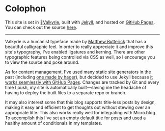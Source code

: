 # Colophon

This site is set in [Valkyrie](https://mbtype.com/fonts/valkyrie/), built with [Jekyll](https://jekyllrb.com), and hosted on [GitHub Pages](https://pages.github.com). You can check out the source [here](https://github.com/upmusings/upshift).

---

Valkyrie is a humanist typeface made by [Matthew Butterick](https://mbtype.com/bio.html) that has a beautiful calligraphic feel. In order to really appreciate it and improve this site's typography, I've enabled ligatures and kerning. There are other typographic features being controlled via CSS as well, so I encourage you to view the source and poke around.

As for content management, I've used many static site generators in the past (including [one made by hager](https://github.com/hagerstown/comprehensive-plan)), but decided to use Jekyll because [it works seamlessly with GitHub Pages](https://jekyllrb.com/docs/github-pages/). Changes are tracked by Git and every time I push, my site is automatically built—saving me the headache of having to deploy the built files to a separate repo or branch.

It may also interest some that this blog supports title-less posts by design, making it easy and efficient to get thoughts out without stewing over an appropriate title. This also works really well for integrating with Micro.blog. To accomplish this I've set an empty default title for posts and used a healthy amount of conditionals in my templates.
